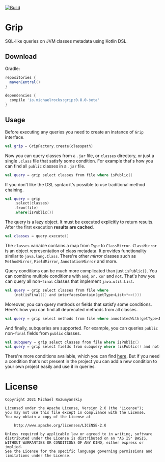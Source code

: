 [![Build](https://github.com/MichaelRocks/grip/actions/workflows/build.yml/badge.svg)](https://github.com/MichaelRocks/grip/actions/workflows/build.yml)

Grip
====

SQL-like queries on JVM classes metadata using Kotlin DSL.

Download
--------
Gradle:
```groovy
repositories {
  mavenCentral()
}

dependencies {
  compile 'io.michaelrocks:grip:0.8.0-beta'
}
```

Usage
-----
Before executing any queries you need to create an instance of `Grip` interface.
```kotlin
val grip = GripFactory.create(classpath)
```

Now you can query classes from a `.jar` file, or `classes` directory, or just a single `.class`
file that satisfy some condition. For example that's how you can find all `public` classes in a
`.jar` file.
```kotlin
val query = grip select classes from file where isPublic()
```
If you don't like the DSL syntax it's possible to use traditional method chaining.
```kotlin
val query = grip
    .select(classes)
    .from(file)
    .where(isPublic())
```
The query is a lazy object. It must be executed explicitly to return results. After the first
execution **results are cached**.
```kotlin
val classes = query.execute()
```
The `classes` variable contains a map from `Type` to `ClassMirror`. `ClassMirror` is an
object representation of class metadata. It provides functionality similar to `java.lang.Class`.
There're other *mirror* classes such as `MethodMirror`, `FieldMirror`, `AnnotationMirror` and more.

Query conditions can be much more complicated than just `isPublic()`. You can combine multiple
conditions with `and`, `or,` `xor` and `not`. That's how you can query all non-`final` classes
that implement `java.util.List`.
```kotlin
val query = grip select classes from file where
    (not(isFinal()) and interfacesContain(getType<List<*>>()))
```
Moreover, you can query methods or fields that satisfy some conditions. Here's how you can find
all deprecated methods from all classes.
```kotlin
val query = grip select methods from file where annotatedWith(getType<Deprecated>())
```
And finally, subqueries are supported. For example, you can queries `public` non-`final` fields
from `public` classes.
```kotlin
val subquery = grip select classes from file where isPublic()
val query = grip select fields from subquery where (isPublic() and not(isFinal()))
```

There're more conditions available, which you can find [here][1]. But if you need a condition
that's not present in the project you can add a new condition to your own project easily and use
it in queries.

License
=======
    Copyright 2021 Michael Rozumyanskiy

    Licensed under the Apache License, Version 2.0 (the "License");
    you may not use this file except in compliance with the License.
    You may obtain a copy of the License at

        http://www.apache.org/licenses/LICENSE-2.0

    Unless required by applicable law or agreed to in writing, software
    distributed under the License is distributed on an "AS IS" BASIS,
    WITHOUT WARRANTIES OR CONDITIONS OF ANY KIND, either express or implied.
    See the License for the specific language governing permissions and
    limitations under the License.

 [1]: https://github.com/MichaelRocks/grip/blob/master/library/src/main/kotlin/io/michaelrocks/grip/Matchers.kt
